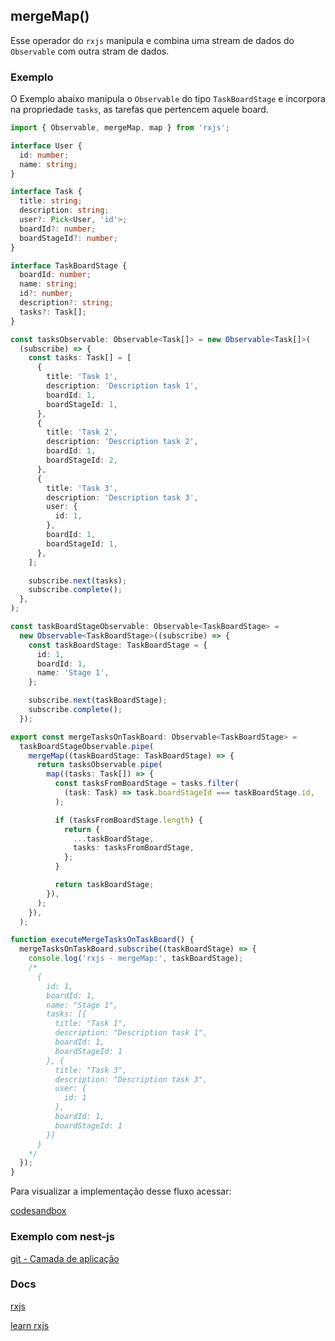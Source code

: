 ## mergeMap()

Esse operador do `rxjs` manipula e combina uma stream de dados do `Observable` com outra stram de dados.

### Exemplo

O Exemplo abaixo manipula o `Observable` do tipo `TaskBoardStage` e incorpora na propriedade `tasks`,
as tarefas que pertencem aquele board.

```typescript
import { Observable, mergeMap, map } from 'rxjs';

interface User {
  id: number;
  name: string;
}

interface Task {
  title: string;
  description: string;
  user?: Pick<User, 'id'>;
  boardId?: number;
  boardStageId?: number;
}

interface TaskBoardStage {
  boardId: number;
  name: string;
  id?: number;
  description?: string;
  tasks?: Task[];
}

const tasksObservable: Observable<Task[]> = new Observable<Task[]>(
  (subscribe) => {
    const tasks: Task[] = [
      {
        title: 'Task 1',
        description: 'Description task 1',
        boardId: 1,
        boardStageId: 1,
      },
      {
        title: 'Task 2',
        description: 'Description task 2',
        boardId: 1,
        boardStageId: 2,
      },
      {
        title: 'Task 3',
        description: 'Description task 3',
        user: {
          id: 1,
        },
        boardId: 1,
        boardStageId: 1,
      },
    ];

    subscribe.next(tasks);
    subscribe.complete();
  },
);

const taskBoardStageObservable: Observable<TaskBoardStage> =
  new Observable<TaskBoardStage>((subscribe) => {
    const taskBoardStage: TaskBoardStage = {
      id: 1,
      boardId: 1,
      name: 'Stage 1',
    };

    subscribe.next(taskBoardStage);
    subscribe.complete();
  });

export const mergeTasksOnTaskBoard: Observable<TaskBoardStage> =
  taskBoardStageObservable.pipe(
    mergeMap((taskBoardStage: TaskBoardStage) => {
      return tasksObservable.pipe(
        map((tasks: Task[]) => {
          const tasksFromBoardStage = tasks.filter(
            (task: Task) => task.boardStageId === taskBoardStage.id,
          );

          if (tasksFromBoardStage.length) {
            return {
              ...taskBoardStage,
              tasks: tasksFromBoardStage,
            };
          }

          return taskBoardStage;
        }),
      );
    }),
  );

function executeMergeTasksOnTaskBoard() {
  mergeTasksOnTaskBoard.subscribe((taskBoardStage) => {
    console.log('rxjs - mergeMap:', taskBoardStage);
    /*
      {
        id: 1,
        boardId: 1,
        name: "Stage 1",
        tasks: [{
          title: "Task 1",
          description: "Description task 1",
          boardId: 1,
          boardStageId: 1
        }, {
          title: "Task 3",
          description: "Description task 3",
          user: {
            id: 1
          },
          boardId: 1,
          boardStageId: 1
        }]
      } 
    */
  });
}
```

Para visualizar a implementação desse fluxo acessar:

[codesandbox](https://codesandbox.io/s/rxjs-examples-4hrzln?file=/src/examples/merge-map/rxjs-merge-map.ts)

### Exemplo com nest-js

[git - Camada de aplicação](https://github.com/Vbobell/nestjs-with-rxjs-example/src/task-board/application/services/task-board/task-board.service.ts#L26-L35)

### Docs

[rxjs](https://rxjs.dev/api/operators/mergeMap)

[learn rxjs](https://www.learnrxjs.io/learn-rxjs/operators/transformation/mergemap)
